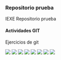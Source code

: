 ### Repositorio prueba

IEXE Repositorio prueba

#### Actividades GIT

Ejercicios de git

![](https://drive.google.com/file/d/19i1Ww0ZgbLZyYF9jA3wQgLByJ59i5rca/view?usp=sharing)
![](https://drive.google.com/file/d/1WhAtVux82Ilqu6TR8JGGSBHqtVTD0BRt/view?usp=sharing)
![](https://drive.google.com/file/d/137J8W7GQsfXhHh0uArgLDUhwoBWgubSm/view?usp=sharing)
![](https://drive.google.com/file/d/1F0nmsa2I8ktx5pDo_-DZYCGTVu9DrCyc/view?usp=sharing)
![](https://drive.google.com/file/d/1fpIRtX8MFo_QXPeCBxuOZlOdxkuwhlPR/view?usp=sharing)
![](https://drive.google.com/file/d/1eg7HqEWRFGprCWX7vPmJLcmqk9P81rMA/view?usp=sharing)
![](https://drive.google.com/file/d/1P8RH2Q1j9tr1tnZa5WWOhoB5Tcz241aX/view?usp=sharing)
![](https://drive.google.com/file/d/1N4JovDOsdhlmS6XbcA4KouiCAMyY7Jg5/view?usp=sharing)